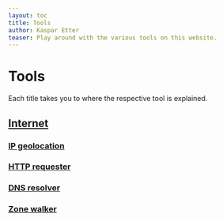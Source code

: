 ```yaml
---
layout: toc
title: Tools
author: Kaspar Etter
teaser: Play around with the various tools on this website.
---
```


# Tools

Each title takes you to where the respective tool is explained.


## [Internet](/internet/)

### [IP geolocation](/internet/#ip-geolocation)

<div id="tool-lookup-ip-address"></div>

### [HTTP requester](/internet/#hypertext-transfer-protocol)

<div id="tool-protocol-http"></div>

### [DNS resolver](/internet/#domain-name-system)

<div id="tool-lookup-dns-records"></div>

### [Zone walker](/internet/#domain-name-system-security-extensions)

<div id="tool-lookup-zone-domains"></div>
